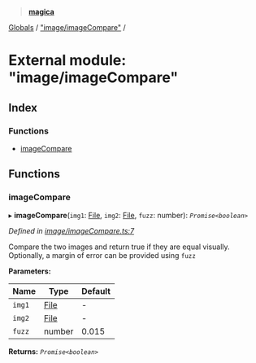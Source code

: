 > **[magica](../README.md)**

[Globals](../README.md) / ["image/imageCompare"](_image_imagecompare_.md) /

# External module: "image/imageCompare"

## Index

### Functions

* [imageCompare](_image_imagecompare_.md#imagecompare)

## Functions

###  imageCompare

▸ **imageCompare**(`img1`: [File](../classes/_file_file_.file.md), `img2`: [File](../classes/_file_file_.file.md), `fuzz`: number): *`Promise<boolean>`*

*Defined in [image/imageCompare.ts:7](https://github.com/cancerberoSgx/magica/blob/f07fbfd/src/image/imageCompare.ts#L7)*

Compare the two images and return true if they are equal visually. Optionally, a margin of error can be provided using `fuzz`

**Parameters:**

Name | Type | Default |
------ | ------ | ------ |
`img1` | [File](../classes/_file_file_.file.md) | - |
`img2` | [File](../classes/_file_file_.file.md) | - |
`fuzz` | number | 0.015 |

**Returns:** *`Promise<boolean>`*